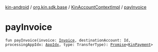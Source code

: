 [kin-android](../../index.md) / [org.kin.sdk.base](../index.md) / [KinAccountContextImpl](index.md) / [payInvoice](./pay-invoice.md)

# payInvoice

`fun payInvoice(invoice: `[`Invoice`](../../org.kin.sdk.base.models/-invoice/index.md)`, destinationAccount: Id, processingAppIdx: `[`AppIdx`](../../org.kin.sdk.base.models/-app-idx/index.md)`, type: TransferType): `[`Promise`](../../org.kin.sdk.base.tools/-promise/index.md)`<`[`KinPayment`](../../org.kin.sdk.base.models/-kin-payment/index.md)`>`
